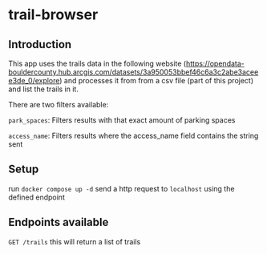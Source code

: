 # trail-browser

## Introduction
This app uses the trails data in the following website (https://opendata-bouldercounty.hub.arcgis.com/datasets/3a950053bbef46c6a3c2abe3aceee3de_0/explore) and processes it from from a csv file (part of this project) and list the trails in it.

There are two filters available:

`park_spaces`: Filters results with that exact amount of parking spaces

`access_name`: Filters results where the access_name field contains the string sent

## Setup
run `docker compose up -d`
send a http request to `localhost` using the defined endpoint

## Endpoints available

`GET /trails` this will return a list of trails

